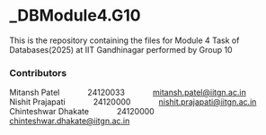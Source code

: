 # _DBModule4.G10
This is the repository containing the files for Module 4 Task of Databases(2025) at IIT Gandhinagar performed by Group 10

### Contributors
Mitansh Patel &emsp;&emsp;&emsp; 24120033 &emsp;&emsp;&emsp; mitansh.patel@iitgn.ac.in <br>
Nishit Prajapati &emsp;&emsp;&emsp; 24120000 &emsp;&emsp;&emsp; nishit.prajapati@iitgn.ac.in <br>
Chinteshwar Dhakate &emsp;&emsp;&emsp; 24120000 &emsp;&emsp;&emsp; chinteshwar.dhakate@iitgn.ac.in <br>
